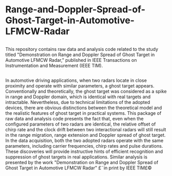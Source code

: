 # Range-and-Doppler-Spread-of-Ghost-Target-in-Automotive-LFMCW-Radar
## 
This repository contains raw data and analysis code related to the study titled "Demonstration on Range and Doppler Spread of Ghost Target in Automotive LFMCW Radar," published in IEEE Transactions on Instrumentation and Measurement (IEEE TIM).

##
In automotive driving applications, when two radars locate in close proximity and operate with similar parameters, a ghost target appears. Conventionally and theoretically, the ghost target was considered as a spike in range and Doppler domain, which is identical with real targets and intractable. Nevertheless, due to technical limitations of the adopted devices, there are obvious distinctions between the theoretical model and the realistic features of ghost target in practical systems. 
This package of raw data and analysis code presents the fact that, even when the configured parameters of two radars are identical, the relative offset of chirp rate and the clock drift between two interactional radars will still result in the range migration, range extension and Doppler spread of ghost target. In the data acquisition, both the two adopted radars operate with the same parameters, including carrier frequencies, chirp rates and pulse durations. These discoveries will provide instructive hints of efficient recognition and suppression of ghost targets in real applications. Similar analysis is presented by the work "Demonstration on Range and Doppler Spread of Ghost Target in Automotive LFMCW Radar" £¨in print by IEEE TIM£©
